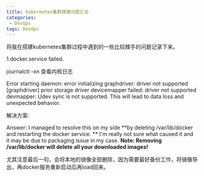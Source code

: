 ```yaml
---
title: kubernetes集群搭建问题汇总
categories:
 - DevOps
tags: DevOps
---
```


将我在搭建kubernetes集群过程中遇到的一些比较棘手的问题记录下来。

1.docker.service failed.

journalctl -xn 查看内核日志

Error starting daemon: error initializing graphdriver: driver not supported
[graphdriver] prior storage driver devicemapper failed: driver not supported
devmapper: Udev sync is not supported. This will lead to data loss and unexpected behavior.

解决方案:

Answer: I managed to resolve this on my side **by deleting /var/lib/docker and restarting the docker service. **
I'm really not sure what caused it and it may be due to packaging issue in my case.
**Note: Removing /var/lib/docker will delete all your downloaded images!**

尤其注意最后一句，会将本地的镜像全部删除，因为需要最好备份工作，将镜像导出，再docker服务重新启动后再load回来。